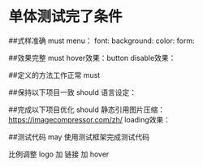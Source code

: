 # 单体测试完了条件



##式样准确 must
menu：
font:
background:
color:
form:

##效果完整 must
hover效果：button 
disable效果：

##定义的方法工作正常 must

##保持以下项目一致 should
语言设定：



##完成以下项目优化 should
静态引用图片压缩：https://imagecompressor.com/zh/
loading效果：


##测试代码 may
使用测试框架完成测试代码


比例调整
logo 加 链接 加 hover
